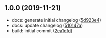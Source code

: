 ## 1.0.0 (2019-11-21)

* docs: generate initial changelog ([5d923e4](https://gitlab.com/pds_uoc_craft/myhealth/commit/5d923e4))
* docs: update changelog ([510147a](https://gitlab.com/pds_uoc_craft/myhealth/commit/510147a))
* build: initial commit ([2ea1dfd](https://gitlab.com/pds_uoc_craft/myhealth/commit/2ea1dfd))



